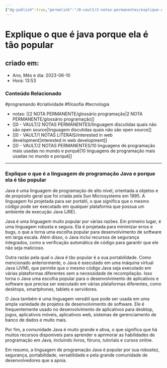 ```yaml
---
{"dg-publish":true,"permalink":"/0-vault/2-notas-permanentes/explique-o-que-e-java-porque-ela-e-tao-popular/","tags":["permanente","programando","criatividade","filosofia","tecnologia"],"dgHomeLink":true,"dgShowLocalGraph":true,"dgShowFileTree":true,"dgEnableSearch":true}
---
```


# Explique o que é java porque ela é tão popular

## criado em: 
-  Ano, Mês e dia: 2023-06-10
- Hora: 13:53

### Conteúdo Relacionado
#programando #criatividade #filosofia #tecnologia 
- notas: [[2 NOTA PERMANENTE/glossário programação\|2 NOTA PERMANENTE/glossário programação]]
- [[0 - VAULT/2 NOTAS PERMANENTES/linguagem discutidas quais não são open source\|linguagem discutidas quais não são open source]]
- [[0 - VAULT/1 NOTAS LITERAIS/interested in web development\|interested in web development]]
- [[0 - VAULT/2 NOTAS PERMANENTES/10 linguagens de programação mais usadas no mundo e porquê\|10 linguagens de programação mais usadas no mundo e porquê]]
---

### Explique o que é a linguagem de programação Java e porque ela é tão popular

Java é uma linguagem de programação de alto nível, orientada a objetos e de propósito geral que foi criada pela Sun Microsystems em 1995. A linguagem foi projetada para ser portátil, o que significa que o mesmo código pode ser executado em qualquer plataforma que possua um ambiente de execução Java (JRE).

Java é uma linguagem muito popular por várias razões. Em primeiro lugar, é uma linguagem robusta e segura. Ela é projetada para minimizar erros e bugs, o que a torna uma escolha popular para desenvolvimento de software em larga escala. Além disso, o Java inclui recursos de segurança integrados, como a verificação automática de código para garantir que ele não seja malicioso.

Outra razão pela qual o Java é tão popular é a sua portabilidade. Como mencionado anteriormente, o Java é executado em uma máquina virtual Java (JVM), que permite que o mesmo código Java seja executado em várias plataformas diferentes sem a necessidade de recompilação. Isso torna o Java uma escolha popular para o desenvolvimento de aplicativos e software que precisa ser executado em várias plataformas diferentes, como desktops, smartphones, tablets e servidores.

O Java também é uma linguagem versátil que pode ser usada em uma ampla variedade de projetos de desenvolvimento de software. Ele é frequentemente usado no desenvolvimento de aplicativos para desktop, jogos, aplicativos móveis, aplicativos web, sistemas de gerenciamento de banco de dados e muito mais.

Por fim, a comunidade Java é muito grande e ativa, o que significa que há muitos recursos disponíveis para aprender e aprimorar as habilidades de programação em Java, incluindo livros, fóruns, tutoriais e cursos online.

Em resumo, a linguagem de programação Java é popular por sua robustez, segurança, portabilidade, versatilidade e pela grande comunidade de desenvolvedores que a apoia.
